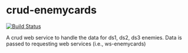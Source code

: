 # crud-enemycards
[![Build Status](https://dev.azure.com/822687/EnemyCards/_apis/build/status/Razarac00.crud-enemycards?branchName=main)](https://dev.azure.com/822687/EnemyCards/_build/latest?definitionId=5&branchName=main)

A crud web service to handle the data for ds1, ds2, ds3 enemies. Data is passed to requesting web services (i.e., ws-enemycards)
